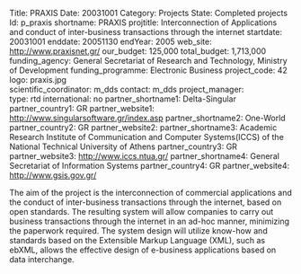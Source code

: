 Title: PRAXIS
Date:  20031001
Category: Projects
State: Completed projects
Id: p_praxis
shortname: PRAXIS
projtitle: Interconnection of Applications and conduct of inter-business transactions through the internet
startdate: 20031001
enddate: 20051130
endYear: 2005
web_site: http://www.praxisnet.gr/
our_budget: 125,000
total_budget: 1,713,000
funding_agency: General Secretariat of Research and Technology, Ministry of Development
funding_programme: Electronic Business
project_code: 42
logo: praxis.jpg  
scientific_coordinator: m_dds
contact: m_dds
project_manager:  
type: rtd 
international: no
partner_shortname1: Delta-Singular
partner_country1: GR
partner_website1: http://www.singularsoftware.gr/index.asp
partner_shortname2: One-World
partner_country2: GR
partner_website2:
partner_shortname3: Academic Research Institute of Communication and Computer Systems(ICCS) of the National Technical University of Athens
partner_country3: GR
partner_website3: http://www.iccs.ntua.gr/
partner_shortname4: General Secretariat of Information Systems
partner_country4: GR
partner_website4: http://www.gsis.gov.gr/

The aim of the project is the interconnection of commercial applications
and the conduct of inter-business transactions through the internet,
based on open standards. The resulting system will allow companies to
carry out business transactions through the internet in an ad-hoc
manner, minimizing the paperwork required. The system design will
utilize know-how and standards based on the Extensible Markup Language
(XML), such as ebXML, allows the effective design of e-business
applications based on data interchange.
